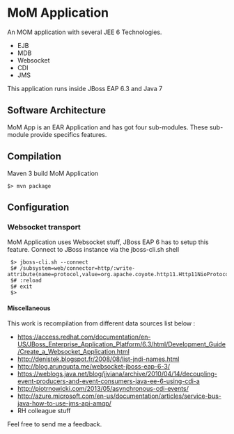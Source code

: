 # MoM Application

An MOM application with several JEE 6 Technologies.

* EJB
* MDB
* Websocket
* CDI
* JMS

This application runs inside JBoss EAP 6.3 and Java 7

## Software Architecture

MoM App is an EAR Application and has got four sub-modules.
These sub-module provide specifics features.


## Compilation

Maven 3 build MoM Application

```
$> mvn package
```

## Configuration

### Websocket transport

MoM Application uses Websocket stuff, JBoss EAP 6 has to setup this feature.
Connect to JBoss instance via the jboss-cli.sh shell

```
 $> jboss-cli.sh --connect
 $# /subsystem=web/connector=http/:write-attribute(name=protocol,value=org.apache.coyote.http11.Http11NioProtocol)
 $# :reload
 $# exit
 $> 
```

#### Miscellaneous

This work is recompilation from different data sources list below :

* https://access.redhat.com/documentation/en-US/JBoss_Enterprise_Application_Platform/6.3/html/Development_Guide/Create_a_Websocket_Application.html
* http://denistek.blogspot.fr/2008/08/list-jndi-names.html
* http://blog.arungupta.me/websocket-jboss-eap-6-3/
* https://weblogs.java.net/blog/jjviana/archive/2010/04/14/decoupling-event-producers-and-event-consumers-java-ee-6-using-cdi-a
* http://piotrnowicki.com/2013/05/asynchronous-cdi-events/
* http://azure.microsoft.com/en-us/documentation/articles/service-bus-java-how-to-use-jms-api-amqp/
* RH colleague stuff 

Feel free to send me a feedback.
